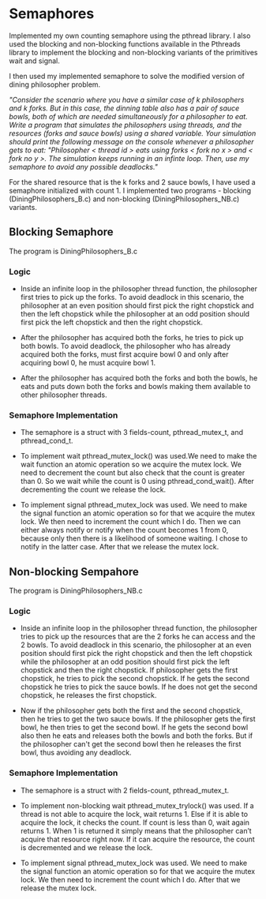 # Semaphores
Implemented my own counting semaphore using the pthread library. I also used the blocking and non-blocking functions available in the Pthreads library to implement the blocking and non-blocking variants of the primitives wait and signal.

I then used my implemented semaphore to solve the modified version of dining philosopher problem. 

*"Consider the scenario where you have a similar case of k philosophers and k forks. But in this case, the dinning table also has a pair of sauce bowls, both of which are needed simultaneously for a philosopher
to eat. Write a program that simulates the philosophers using threads, and the resources (forks and sauce bowls) using a shared variable. Your simulation should print the following message on the console whenever a philosopher gets to eat: "Philosopher < thread id > eats using forks < fork no x > and < fork no y >. The simulation keeps running in an infinte loop. Then, use my semaphore to avoid any possible deadlocks."*

For the shared resource that is the k forks and 2 sauce bowls, I have used a semaphore initialized with count 1. I implemented two programs - blocking (DiningPhilosophers_B.c) and non-blocking (DiningPhilosophers_NB.c) variants.

## Blocking Semaphore
The program is DiningPhilosophers_B.c

### Logic
- Inside an infinite loop in the philosopher thread function, the philosopher first tries to pick up the forks. To avoid deadlock in this scenario, the philosopher at an even position should first pick the right chopstick and then the left chopstick while the philosopher at an odd position should first pick the left chopstick and then the right chopstick. 

- After the philosopher has acquired both the forks, he tries to pick up both bowls. To avoid deadlock, the philosopher who has already acquired both the forks, must first acquire bowl 0 and only after acquiring bowl 0, he must acquire bowl 1.

- After the philosopher has acquired both the forks and both the bowls, he eats and puts down both the forks and bowls making them available to other philosopher threads.

### Semaphore Implementation
- The semaphore is a struct with 3 fields-count, pthread_mutex_t, and pthread_cond_t. 

- To implement wait pthread_mutex_lock() was used.We need to make the wait function an atomic operation so we acquire the mutex lock. We need to decrement the count but also check that the count is greater than 0. So we wait while the count is 0 using pthread_cond_wait(). After decrementing the count we release the lock.

- To implement signal pthread_mutex_lock was used. We need to make the signal function an atomic operation so for that we acquire the mutex lock. We then need to increment the count which I do. Then we can either always notify or notify when the count becomes 1 from 0, because only then there is a likelihood of someone waiting. I chose to notify in the latter case. After that we release the mutex lock.

## Non-blocking Sempahore
The program is DiningPhilosophers_NB.c

### Logic
- Inside an infinite loop in the philosopher thread function, the philosopher tries to pick up the resources that are the 2 forks he can access and the 2 bowls. To avoid deadlock in this scenario, the philosopher at an even position should first pick the right chopstick and then the left chopstick while the philosopher at an odd position should first pick the left chopstick and then the right chopstick. If philosopher gets the first chopstick, he tries to pick the second chopstick. If he gets the second chopstick he tries to pick the sauce bowls. If he does not get the second chopstick, he releases the first chopstick.

- Now if the philosopher gets both the first and the second chopstick, then he tries to get the two sauce bowls. If the philosopher gets the first bowl, he then tries to get the second bowl. If he gets the second bowl also then he eats and releases both the bowls and both the forks. But if the philosopher can't get the second bowl then he releases the first bowl, thus avoiding any deadlock.

### Semaphore Implementation
- The semaphore is a struct with 2 fields-count, pthread_mutex_t.

- To implement non-blocking wait pthread_mutex_trylock() was used. If a thread is not able to acquire the lock, wait returns 1. Else if it is able to acquire the lock, it checks the count. If count is less than 0, wait again returns 1. When 1 is returned it simply means that the philosopher can’t acquire that resource right now. If it can acquire the resource, the count is decremented and we release the lock.

- To implement signal pthread_mutex_lock was used. We need to make the signal function an atomic operation so for that we acquire the mutex lock. We then need to increment the count which I do. After that we release the mutex lock.

